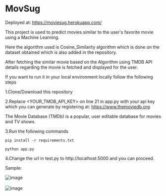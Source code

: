 # MovSug

Deployed at: https://moviesug.herokuapp.com/

This project is used to predict movies similar to the user's favorite movie using a Machine Learning.

Here the algorithm used is Cosine_Similarity algorithm which is done on the dataset obtained which is also added in the repository.

After fetching the similar movie based on the Algorithm using TMDB API details regarding the movie is fetched and displayed for the user.


If you want to run it in your local environment locally follow the following steps

1.Clone/Download this repository

2.Replace <YOUR_TMDB_API_KEY> on line 21 in app.py with your api key which you can generate by registering at: https://www.themoviedb.org.

The Movie Database (TMDb) is a popular, user editable database for movies and TV shows.


3.Run the following commands
```
pip install -r requirements.txt
```
```
python app.py
```
4.Change the url in test.py to http://localhost:5000 and you can proceed.

Sample:

<img src="https://i.ibb.co/0KSVyff/op1.png" alt="image">
<br>
<br>
<img src="https://i.ibb.co/XsLffz9/op2.png" alt="image">

